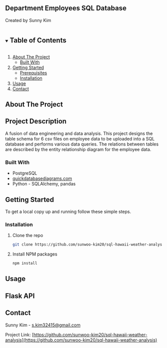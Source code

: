 ## Department Employees SQL Database

Created by Sunny Kim

<!-- TABLE OF CONTENTS -->
<details open="open">
  <summary><h2 style="display: inline-block">Table of Contents</h2></summary>
  <ol>
    <li>
      <a href="#about-the-project">About The Project</a>
      <ul>
        <li><a href="#built-with">Built With</a></li>
      </ul>
    </li>
    <li>
      <a href="#getting-started">Getting Started</a>
      <ul>
        <li><a href="#prerequisites">Prerequisites</a></li>
        <li><a href="#installation">Installation</a></li>
      </ul>
    </li>
    <li><a href="#usage">Usage</a></li>
    <li><a href="#contact">Contact</a></li>
  </ol>
</details>



<!-- ABOUT THE PROJECT -->
## About The Project

## Project Description
A fusion of data engineering and data analysis. This project designs the table schema for 6 csv files on employee data to be uploaded into a SQL database and performs various data queries. The relations between tables are described by the entity relationship diagram for the employee data.

### Built With

* PostgreSQL
* [quickdatabasediagrams.com](http://www.quickdatabasediagrams.com/)
* Python - SQLAlchemy, pandas



<!-- GETTING STARTED -->
## Getting Started

To get a local copy up and running follow these simple steps.

### Installation

1. Clone the repo
   ```sh
   git clone https://github.com/sunwoo-kim20/sql-hawaii-weather-analysis.git
   ```
2. Install NPM packages
   ```sh
   npm install
   ```



<!-- USAGE EXAMPLES -->
## Usage

##

## Flask API



<!-- CONTACT -->
## Contact

Sunny Kim - s.kim32415@gmail.com

Project Link: [https://github.com/sunwoo-kim20/sql-hawaii-weather-analysis](https://github.com/sunwoo-kim20/sql-hawaii-weather-analysis)

